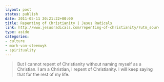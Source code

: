 ```yaml
---
layout: post
status: publish
date: 2011-05-11 20:21:22+00:00
title: Repenting of Christianity | Jesus Radicals
link: http://www.jesusradicals.com/repenting-of-christianity/?utm_source=feedburner&utm_medium=feed&utm_campaign=Feed%3A+JesusRadicals+%28Jesus+Radicals%29
type: aside
categories:
- culture
- mark-van-steenwyk
- spirituality
---
```


> But I cannot repent of Christianity without naming myself as a Christian. I am a Christian, I repent of Christianity. I will keep saying that for the rest of my life.
